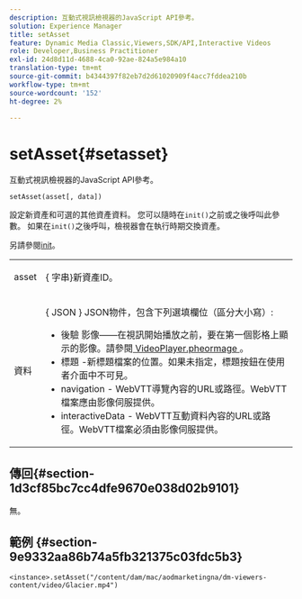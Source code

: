 ```yaml
---
description: 互動式視訊檢視器的JavaScript API參考。
solution: Experience Manager
title: setAsset
feature: Dynamic Media Classic,Viewers,SDK/API,Interactive Videos
role: Developer,Business Practitioner
exl-id: 24d8d11d-4688-4ca0-92ae-824a5e984a10
translation-type: tm+mt
source-git-commit: b4344397f82eb7d2d61020909f4acc7fddea210b
workflow-type: tm+mt
source-wordcount: '152'
ht-degree: 2%

---
```


# setAsset{#setasset}

互動式視訊檢視器的JavaScript API參考。

`setAsset(asset[, data])`

設定新資產和可選的其他資產資料。 您可以隨時在`init()`之前或之後呼叫此參數。 如果在`init()`之後呼叫，檢視器會在執行時期交換資產。

另請參閱[init](../../../c-html5-aem-asset-viewers/c-html5-aem-int-video/c-html5-aem-int-video-javascriptapiref/r-html5-aem-int-video-javascriptapiref-init.md#reference-aee94dd92a28410784f7a1792e28683b)。

<table id="table_896DFF34A68A403DB93A6D597461A573"> 
 <tbody> 
  <tr> 
   <td colname="col1"> <p> <span class="codeph"> asset </span> </p> </td> 
   <td colname="col2"> <p>{ <span class="codeph">字串</span>}新資產ID。 </p> </td> 
  </tr> 
  <tr> 
   <td colname="col1"> <p> <span class="codeph"> 資料 </span> </p> </td> 
   <td colname="col2"> <p> { <span class="codeph"> JSON </span>} JSON物件，包含下列選填欄位（區分大小寫）: </p> <p> 
     <ul id="ul_924FB99ACF0F43699CD229593F1C1384"> 
      <li id="li_F3CFEF28BCB7450991EFE0BD4EB28E36"> <span class="codeph"> 後驗 </span> 影像——在視訊開始播放之前，要在第一個影格上顯示的影像。請參閱<a href="../../../c-html5-aem-asset-viewers/c-html5-aem-int-video/r-html5-aem-int-video-config-attrib/r-html5-aem-int-video-config-attrib-videoplayer-posterimage.md#reference-8e8e2b3e7e9c4ee8b6dadf90cef494f7" format="dita" scope="local"> VideoPlayer.pheormage </a>。 </li> 
      <li id="li_D6C3E543C70942C582020780E2DF74C8"> <span class="codeph"> 標題 </span> -新標題檔案的位置。如果未指定，標題按鈕在使用者介面中不可見。 </li> 
      <li id="li_BF866BD7275E450EA08A0E72FAA9D3AE"> <span class="codeph"> navigation  </span> - WebVTT導覽內容的URL或路徑。WebVTT檔案應由影像伺服提供。 </li> 
      <li id="li_0C0EC5AB00554EC6AA01F60684A40213"> <span class="codeph"> interactiveData  </span> - WebVTT互動資料內容的URL或路徑。WebVTT檔案必須由影像伺服提供。 </li> 
     </ul> </p> </td> 
  </tr> 
 </tbody> 
</table>

## 傳回{#section-1d3cf85bc7cc4dfe9670e038d02b9101}

無。

## 範例 {#section-9e9332aa86b74a5fb321375c03fdc5b3}

```
<instance>.setAsset("/content/dam/mac/aodmarketingna/dm-viewers-content/video/Glacier.mp4")
```
